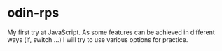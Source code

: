 # odin-rps

My first try at JavaScript.
As some features can be achieved in different ways (if, switch ...)
I will try to use various options for practice.